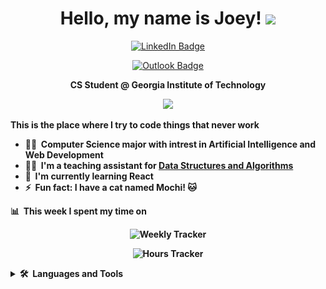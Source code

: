 <h1 align="center">Hello, my name is Joey! <img src="https://media.giphy.com/media/hvRJCLFzcasrR4ia7z/giphy.gif" width="40"></h1>


<div align="center">
<a href="https://www.linkedin.com/in/joeyorofino/"><img src="https://img.shields.io/badge/LinkedIn-0A66C2.svg?style=for-the-badge&logo=LinkedIn&logoColor=white" alt="LinkedIn Badge">
  
<a href="mailto:jorofino3@gatech.edu"><img src="https://img.shields.io/badge/Microsoft%20Outlook-0078D4.svg?style=for-the-badge&logo=Microsoft-Outlook&logoColor=white" alt="Outlook Badge">
    
  
  </a>
  
  
</div>
<p align="center" >
<b>CS Student @ Georgia Institute of Technology<b/>
</p>
<p align="center"><img src="https://25.media.tumblr.com/afaca45b2b31a46bd73a34b3665593ec/tumblr_mmaqeyKhPw1qi0f9no1_500.gif" width=500 hieght=229/></p>


This is the place where I try to code things that never work

- 👨‍💻 &nbsp;Computer Science major with intrest in Artificial Intelligence and Web Development
- 👨‍🏫 &nbsp;I'm a teaching assistant for [Data Structures and Algorithms](https://ctl.gatech.edu/sites/default/files/images/hudachek-buswell_cs1332_syllabus.pdf) 
- 🌱 &nbsp;I'm currently learning React
- ⚡ &nbsp;Fun fact: I have a cat named Mochi! 🐱


📊 &nbsp;**This week I spent my time on**
<div style="text-align: center">
  <figure><img src="https://wakatime.com/share/@16d6c9c0-9c8f-4009-bcb4-c84b24d7bd3c/daf090c3-760d-4d63-ad43-cbb35361dfe8.svg" width=450 hieght=375 alt="Weekly     Tracker"></img></figure>
  <figure><img src="https://wakatime.com/share/@16d6c9c0-9c8f-4009-bcb4-c84b24d7bd3c/191f28c4-e6a6-439f-a2d4-7e5eb6d82bc3.png" width=450 hieght=375 alt="Hours Tracker" /><figure>
 </div>
 <details>

 <summary><b>🛠️&nbsp;&nbsp;Languages&nbsp;and&nbsp;Tools</b></summary>
  <br/>
 
<div>
  <img src="https://github.com/devicons/devicon/blob/master/icons/java/java-original-wordmark.svg" title="Java" alt="Java" width="40" height="40"/>&nbsp;
  <img src="https://github.com/devicons/devicon/blob/master/icons/react/react-original-wordmark.svg" title="React" alt="React" width="40" height="40"/>&nbsp;
  <img src="https://github.com/devicons/devicon/blob/master/icons/javascript/javascript-original.svg" title="JavaScript" alt="JavaScript" width="40"  height="40"/>&nbsp;
  <img src="https://github.com/devicons/devicon/blob/master/icons/c/c-original.svg" title="C" alt="C" width="40" height="40"/>&nbsp;
  <img src="https://github.com/devicons/devicon/blob/master/icons/kotlin/kotlin-original.svg" title="Kotlin" alt="Kotlin" width="40" height="40"/>&nbsp;
  <img src="https://github.com/devicons/devicon/blob/master/icons/css3/css3-plain-wordmark.svg"  title="CSS3" alt="CSS" width="40" height="40"/>&nbsp;
  <img src="https://github.com/devicons/devicon/blob/master/icons/html5/html5-original.svg" title="HTML5" alt="HTML" width="40" height="40"/>&nbsp;
  <img src="https://github.com/devicons/devicon/blob/master/icons/python/python-original.svg" title="Python" alt="Python" width="40" height="40"/>&nbsp;
  <img src="https://github.com/devicons/devicon/blob/master/icons/vscode/vscode-original.svg" title="VSCode" alt="VSCode" width="40" height="40"/>&nbsp;
  <img src="https://github.com/devicons/devicon/blob/master/icons/intellij/intellij-plain.svg" title="IntelliJ" alt="IntelliJ" width="40" height="40"/>&nbsp;
  <img src="https://github.com/devicons/devicon/blob/master/icons/git/git-original-wordmark.svg" title="Git" alt="Git" width="40" height="40"/>&nbsp;
</div>
</details>

